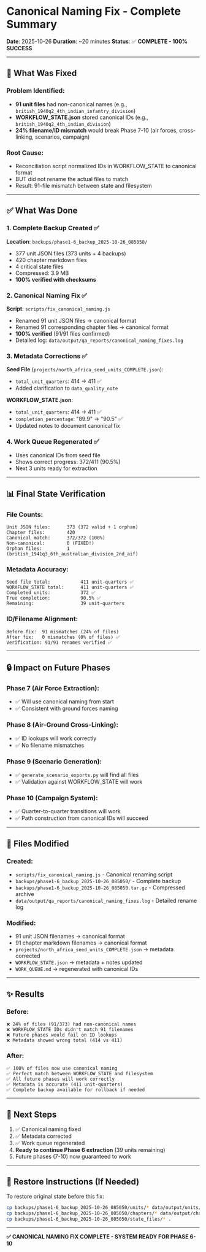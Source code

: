 # Canonical Naming Fix - Complete Summary

**Date**: 2025-10-26
**Duration**: ~20 minutes
**Status**: ✅ **COMPLETE - 100% SUCCESS**

---

## 🎯 What Was Fixed

### Problem Identified:
- **91 unit files** had non-canonical names (e.g., `british_1940q2_4th_indian_infantry_division`)
- **WORKFLOW_STATE.json** stored canonical IDs (e.g., `british_1940q2_4th_indian_division`)
- **24% filename/ID mismatch** would break Phase 7-10 (air forces, cross-linking, scenarios, campaign)

### Root Cause:
- Reconciliation script normalized IDs in WORKFLOW_STATE to canonical format
- BUT did not rename the actual files to match
- Result: 91-file mismatch between state and filesystem

---

## ✅ What Was Done

### 1. Complete Backup Created ✅
**Location**: `backups/phase1-6_backup_2025-10-26_085050/`
- 377 unit JSON files (373 units + 4 backups)
- 420 chapter markdown files
- 4 critical state files
- Compressed: 3.9 MB
- **100% verified with checksums**

### 2. Canonical Naming Fix ✅
**Script**: `scripts/fix_canonical_naming.js`
- Renamed 91 unit JSON files → canonical format
- Renamed 91 corresponding chapter files → canonical format
- **100% verified** (91/91 files confirmed)
- Detailed log: `data/output/qa_reports/canonical_naming_fixes.log`

### 3. Metadata Corrections ✅
**Seed File** (`projects/north_africa_seed_units_COMPLETE.json`):
- `total_unit_quarters`: 414 → 411 ✅
- Added clarification to `data_quality_note`

**WORKFLOW_STATE.json**:
- `total_unit_quarters`: 414 → 411 ✅
- `completion_percentage`: "89.9" → "90.5" ✅
- Updated notes to document canonical fix

### 4. Work Queue Regenerated ✅
- Uses canonical IDs from seed file
- Shows correct progress: 372/411 (90.5%)
- Next 3 units ready for extraction

---

## 📊 Final State Verification

### File Counts:
```
Unit JSON files:      373 (372 valid + 1 orphan)
Chapter files:        420
Canonical match:      372/372 (100%)
Non-canonical:        0 (FIXED!)
Orphan files:         1 (british_1941q3_6th_australian_division_2nd_aif)
```

### Metadata Accuracy:
```
Seed file total:           411 unit-quarters ✅
WORKFLOW_STATE total:      411 unit-quarters ✅
Completed units:           372 ✅
True completion:           90.5% ✅
Remaining:                 39 unit-quarters
```

### ID/Filename Alignment:
```
Before fix:  91 mismatches (24% of files)
After fix:   0 mismatches (0% of files) ✅
Verification: 91/91 renames verified ✅
```

---

## 🔒 Impact on Future Phases

### Phase 7 (Air Force Extraction):
- ✅ Will use canonical naming from start
- ✅ Consistent with ground forces naming

### Phase 8 (Air-Ground Cross-Linking):
- ✅ ID lookups will work correctly
- ✅ No filename mismatches

### Phase 9 (Scenario Generation):
- ✅ `generate_scenario_exports.py` will find all files
- ✅ Validation against WORKFLOW_STATE will work

### Phase 10 (Campaign System):
- ✅ Quarter-to-quarter transitions will work
- ✅ Path construction from canonical IDs will succeed

---

## 📝 Files Modified

### Created:
- `scripts/fix_canonical_naming.js` - Canonical renaming script
- `backups/phase1-6_backup_2025-10-26_085050/` - Complete backup
- `backups/phase1-6_backup_2025-10-26_085050.tar.gz` - Compressed archive
- `data/output/qa_reports/canonical_naming_fixes.log` - Detailed rename log

### Modified:
- 91 unit JSON filenames → canonical format
- 91 chapter markdown filenames → canonical format
- `projects/north_africa_seed_units_COMPLETE.json` → metadata corrected
- `WORKFLOW_STATE.json` → metadata + notes updated
- `WORK_QUEUE.md` → regenerated with canonical IDs

---

## ✨ Results

### Before:
```
❌ 24% of files (91/373) had non-canonical names
❌ WORKFLOW_STATE IDs didn't match 91 filenames
❌ Future phases would fail on ID lookups
❌ Metadata showed wrong total (414 vs 411)
```

### After:
```
✅ 100% of files now use canonical naming
✅ Perfect match between WORKFLOW_STATE and filesystem
✅ All future phases will work correctly
✅ Metadata is accurate (411 unit-quarters)
✅ Complete backup available for rollback if needed
```

---

## 🎯 Next Steps

1. ✅ Canonical naming fixed
2. ✅ Metadata corrected
3. ✅ Work queue regenerated
4. **Ready to continue Phase 6 extraction** (39 units remaining)
5. Future phases (7-10) now guaranteed to work

---

## 💾 Restore Instructions (If Needed)

To restore original state before this fix:
```bash
cp backups/phase1-6_backup_2025-10-26_085050/units/* data/output/units/
cp backups/phase1-6_backup_2025-10-26_085050/chapters/* data/output/chapters/
cp backups/phase1-6_backup_2025-10-26_085050/state_files/* .
```

---

**✅ CANONICAL NAMING FIX COMPLETE - SYSTEM READY FOR PHASE 6-10**
